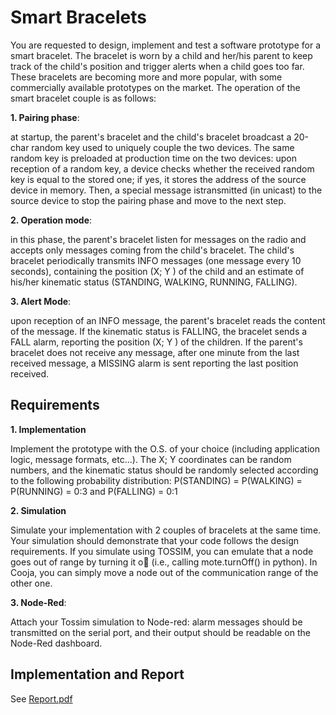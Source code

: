 # Smart Bracelets

You are requested to design, implement and test a software prototype for a smart bracelet. The bracelet is worn by a child and her/his parent to keep track of the child's position and trigger alerts when a child goes too far. These bracelets are becoming more and more popular, with some commercially available prototypes on the market. The operation of the smart bracelet couple is as follows:

**1. Pairing phase**: 

at startup, the parent's bracelet and the child's bracelet broadcast a 20-char random key used to uniquely couple the two devices. The same random key is preloaded at production time on the two devices: upon reception of a random key, a device checks whether the received random key is equal to the stored one; if yes, it stores the address of the source device in memory. Then, a special message istransmitted (in unicast) to the source device to stop the pairing phase and move to the next step.

**2. Operation mode**: 

in this phase, the parent's bracelet listen for messages on the radio and accepts only messages coming from the child's bracelet. The child's bracelet periodically transmits INFO messages (one message every 10 seconds), containing the position (X; Y ) of the child and an estimate of his/her kinematic status (STANDING, WALKING, RUNNING, FALLING).

**3. Alert Mode**: 

upon reception of an INFO message, the parent's bracelet reads the content of the message. If the kinematic status is FALLING, the bracelet sends a FALL alarm, reporting the position (X; Y ) of the children. If the parent's bracelet does not receive any message, after one minute from the last received message, a MISSING alarm is sent reporting the last position received.


## Requirements

**1. Implementation** 

Implement the prototype with the O.S. of your choice (including application logic, message formats, etc...). The X; Y coordinates can be random numbers, and the kinematic status should be randomly selected according to the following probability distribution: P(STANDING) = P(WALKING) = P(RUNNING) = 0:3 and P(FALLING) = 0:1

**2. Simulation** 

Simulate your implementation with 2 couples of bracelets at the same time. Your simulation should demonstrate that your code follows the
design requirements. If you simulate using TOSSIM, you can emulate that a node goes out of range by turning it o (i.e., calling mote.turnOff() in python). In Cooja, you can simply move a node out of the communication range of the other one. 

**3. Node-Red**:

Attach your Tossim simulation to Node-red: alarm messages should be transmitted on the serial port, and their output should be readable on the Node-Red dashboard.


## Implementation and Report
See [Report.pdf](report.pdf)
